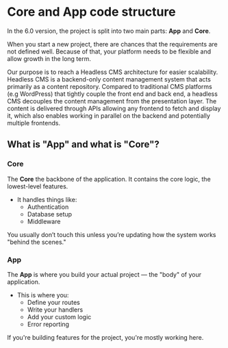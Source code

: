 # Core and App code structure

In the 6.0 version, the project is split into two main parts: **App** and **Core**.

When you start a new project, there are chances that the requirements are not defined well.
Because of that, your platform needs to be flexible and allow growth in the long term.

Our purpose is to reach a Headless CMS architecture for easier scalability.
Headless CMS is a backend-only content management system that acts primarily as a content repository.
Compared to traditional CMS platforms (e.g WordPress) that tightly couple the front end and back end, a headless CMS decouples the content management from the presentation layer.
The content is delivered through APIs allowing any frontend to fetch and display it, which also enables working in parallel on the backend and potentially multiple frontends.

## What is "App" and what is "Core"?

### Core

The **Core** the backbone of the application.
It contains the core logic, the lowest-level features.

- It handles things like:
    - Authentication
    - Database setup
    - Middleware

You usually don’t touch this unless you’re updating how the system works "behind the scenes."

### App

The **App** is where you build your actual project — the "body" of your application.

- This is where you:
    - Define your routes
    - Write your handlers
    - Add your custom logic
    - Error reporting

If you're building features for the project, you're mostly working here.
